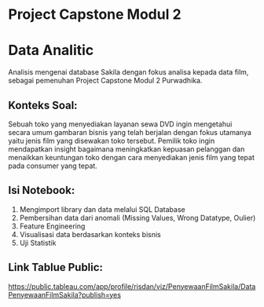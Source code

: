 # Project Capstone Modul 2
# Data Analitic

Analisis mengenai database Sakila dengan fokus analisa kepada data film, sebagai pemenuhan Project Capstone Modul 2 Purwadhika.

## Konteks Soal:
Sebuah toko yang menyediakan layanan sewa DVD ingin mengetahui secara umum gambaran bisnis yang telah berjalan dengan fokus utamanya yaitu jenis film yang disewakan toko tersebut. Pemilik toko ingin mendapatkan insight bagaimana meningkatkan kepuasan pelanggan dan menaikkan keuntungan toko dengan cara menyediakan jenis film yang tepat pada consumer yang tepat.

## Isi Notebook:
1. Mengimport library dan data melalui SQL Database
2. Pembersihan data dari anomali (Missing Values, Wrong Datatype, Oulier)
3. Feature Engineering
4. Visualisasi data berdasarkan konteks bisnis
5. Uji Statistik

## Link Tablue Public:
https://public.tableau.com/app/profile/risdan/viz/PenyewaanFilmSakila/DataPenyewaanFilmSakila?publish=yes
